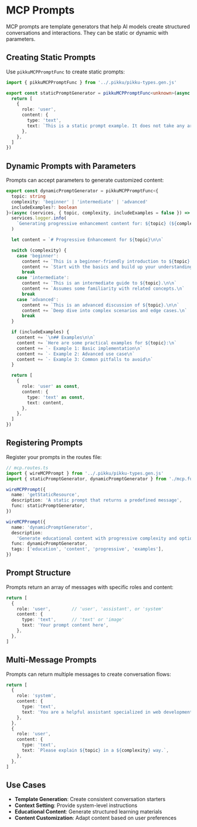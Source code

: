 # MCP Prompts

MCP prompts are template generators that help AI models create structured conversations and interactions. They can be static or dynamic with parameters.

## Creating Static Prompts

Use `pikkuMCPPromptFunc` to create static prompts:

```typescript
import { pikkuMCPPromptFunc } from '../.pikku/pikku-types.gen.js'

export const staticPromptGenerator = pikkuMCPPromptFunc<unknown>(async () => {
  return [
    {
      role: 'user',
      content: {
        type: 'text',
        text: `This is a static prompt example. It does not take any arguments and simply returns a predefined message.`,
      },
    },
  ]
})
```

## Dynamic Prompts with Parameters

Prompts can accept parameters to generate customized content:

```typescript
export const dynamicPromptGenerator = pikkuMCPPromptFunc<{
  topic: string
  complexity: 'beginner' | 'intermediate' | 'advanced'
  includeExamples?: boolean
}>(async (services, { topic, complexity, includeExamples = false }) => {
  services.logger.info(
    `Generating progressive enhancement content for: ${topic} (${complexity})`
  )

  let content = `# Progressive Enhancement for ${topic}\n\n`

  switch (complexity) {
    case 'beginner':
      content += `This is a beginner-friendly introduction to ${topic}.\n\n`
      content += `Start with the basics and build up your understanding gradually.\n`
      break
    case 'intermediate':
      content += `This is an intermediate guide to ${topic}.\n\n`
      content += `Assumes some familiarity with related concepts.\n`
      break
    case 'advanced':
      content += `This is an advanced discussion of ${topic}.\n\n`
      content += `Deep dive into complex scenarios and edge cases.\n`
      break
  }

  if (includeExamples) {
    content += `\n## Examples\n\n`
    content += `Here are some practical examples for ${topic}:\n`
    content += `- Example 1: Basic implementation\n`
    content += `- Example 2: Advanced use case\n`
    content += `- Example 3: Common pitfalls to avoid\n`
  }

  return [
    {
      role: 'user' as const,
      content: {
        type: 'text' as const,
        text: content,
      },
    },
  ]
})
```

## Registering Prompts

Register your prompts in the routes file:

```typescript
// mcp.routes.ts
import { wireMCPPrompt } from '../.pikku/pikku-types.gen.js'
import { staticPromptGenerator, dynamicPromptGenerator } from './mcp.functions.js'

wireMCPPrompt({
  name: 'getStaticResource',
  description: 'A static prompt that returns a predefined message',
  func: staticPromptGenerator,
})

wireMCPPrompt({
  name: 'dynamicPromptGenerator',
  description:
    'Generate educational content with progressive complexity and optional examples',
  func: dynamicPromptGenerator,
  tags: ['education', 'content', 'progressive', 'examples'],
})
```

## Prompt Structure

Prompts return an array of messages with specific roles and content:

```typescript
return [
  {
    role: 'user',        // 'user', 'assistant', or 'system'
    content: {
      type: 'text',      // 'text' or 'image'
      text: 'Your prompt content here',
    },
  },
]
```

## Multi-Message Prompts

Prompts can return multiple messages to create conversation flows:

```typescript
return [
  {
    role: 'system',
    content: {
      type: 'text',
      text: 'You are a helpful assistant specialized in web development.',
    },
  },
  {
    role: 'user',
    content: {
      type: 'text',
      text: `Please explain ${topic} in a ${complexity} way.`,
    },
  },
]
```

## Use Cases

- **Template Generation**: Create consistent conversation starters
- **Context Setting**: Provide system-level instructions
- **Educational Content**: Generate structured learning materials
- **Content Customization**: Adapt content based on user preferences